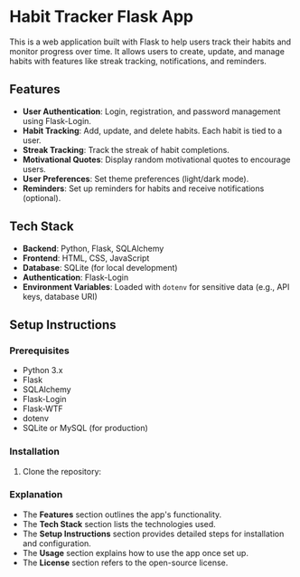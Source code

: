 # Habit Tracker Flask App

This is a web application built with Flask to help users track their habits and monitor progress over time. It allows users to create, update, and manage habits with features like streak tracking, notifications, and reminders.

## Features

- **User Authentication**: Login, registration, and password management using Flask-Login.
- **Habit Tracking**: Add, update, and delete habits. Each habit is tied to a user.
- **Streak Tracking**: Track the streak of habit completions.
- **Motivational Quotes**: Display random motivational quotes to encourage users.
- **User Preferences**: Set theme preferences (light/dark mode).
- **Reminders**: Set up reminders for habits and receive notifications (optional).

## Tech Stack

- **Backend**: Python, Flask, SQLAlchemy
- **Frontend**: HTML, CSS, JavaScript
- **Database**: SQLite (for local development)
- **Authentication**: Flask-Login
- **Environment Variables**: Loaded with `dotenv` for sensitive data (e.g., API keys, database URI)

## Setup Instructions

### Prerequisites

- Python 3.x
- Flask
- SQLAlchemy
- Flask-Login
- Flask-WTF
- dotenv
- SQLite or MySQL (for production)

### Installation

1. Clone the repository:

### Explanation

- The **Features** section outlines the app's functionality.
- The **Tech Stack** section lists the technologies used.
- The **Setup Instructions** section provides detailed steps for installation and configuration.
- The **Usage** section explains how to use the app once set up.
- The **License** section refers to the open-source license.